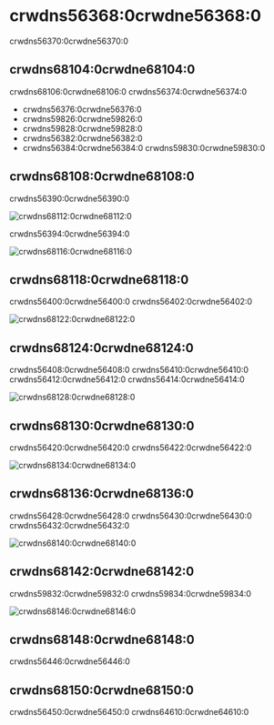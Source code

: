 # crwdns56368:0crwdne56368:0

crwdns56370:0crwdne56370:0

## crwdns68104:0crwdne68104:0

crwdns68106:0crwdne68106:0 crwdns56374:0crwdne56374:0

- crwdns56376:0crwdne56376:0
- crwdns59826:0crwdne59826:0
- crwdns59828:0crwdne59828:0
- crwdns56382:0crwdne56382:0
- crwdns56384:0crwdne56384:0 crwdns59830:0crwdne59830:0

## crwdns68108:0crwdne68108:0

crwdns56390:0crwdne56390:0

![crwdns68112:0crwdne68112:0](crwdns68110:0crwdne68110:0)

crwdns56394:0crwdne56394:0

![crwdns68116:0crwdne68116:0](crwdns68114:0crwdne68114:0)

## crwdns68118:0crwdne68118:0

crwdns56400:0crwdne56400:0 crwdns56402:0crwdne56402:0

![crwdns68122:0crwdne68122:0](crwdns68120:0crwdne68120:0)

## crwdns68124:0crwdne68124:0

crwdns56408:0crwdne56408:0  crwdns56410:0crwdne56410:0  crwdns56412:0crwdne56412:0  crwdns56414:0crwdne56414:0

![crwdns68128:0crwdne68128:0](crwdns68126:0crwdne68126:0)

## crwdns68130:0crwdne68130:0
crwdns56420:0crwdne56420:0
crwdns56422:0crwdne56422:0

![crwdns68134:0crwdne68134:0](crwdns68132:0crwdne68132:0)

## crwdns68136:0crwdne68136:0

crwdns56428:0crwdne56428:0 crwdns56430:0crwdne56430:0
crwdns56432:0crwdne56432:0

![crwdns68140:0crwdne68140:0](crwdns68138:0crwdne68138:0)

## crwdns68142:0crwdne68142:0

crwdns59832:0crwdne59832:0 crwdns59834:0crwdne59834:0

![crwdns68146:0crwdne68146:0](crwdns68144:0crwdne68144:0)

## crwdns68148:0crwdne68148:0

crwdns56446:0crwdne56446:0

## crwdns68150:0crwdne68150:0

crwdns56450:0crwdne56450:0  crwdns64610:0crwdne64610:0

